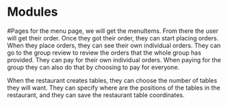 # Modules


#Pages
for the menu page, we will get the menuItems. From there the user will get their order. 
Once they got their order, they can start placing orders. When they place orders, 
they can see their own individual orders. They can go to the group review to review the
orders that the whole group has provided. 
They can pay for their own individual orders. 
When paying for the group they can also do that by choosing to pay for everyone. 

When the restaurant creates tables, they can choose the number of tables they will want. 
They can specify where are the positions of the tables in the restaurant, and they can 
save the restaurant table coordinates. 
